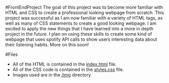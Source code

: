 #FrontEndProject
The goal of this project was to become more familiar with HTML and CSS to create a professional looking webpage from scratch. This project was successful as I am now familiar with a variety of HTML tags, as well as many of CSS statements to create a good looking webpage. I am excited to apply the new things that I have learned into a more in depth project in the future. I plan on using these skills to create some kind of webpage that uses spotify API calls to show users interesting data about their listening habits. More on this soon!

#Files
- All of the HTML is contained in the [index.html](index.html) file.
- All of the CSS code is contained in the [styles.css](styles.css) file.
- Images used are in the [/img](/img) directory.
